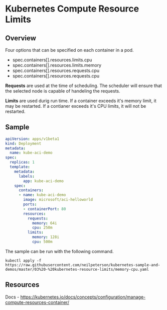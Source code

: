 # Kubernetes Compute Resource Limits

## Overview

Four options that can be specified on each container in a pod.

- spec.containers[].resources.limits.cpu
- spec.containers[].resources.limits.memory
- spec.containers[].resources.requests.cpu
- spec.containers[].resources.requests.cpu

**Requests** are used at the time of scheduling. The scheduler will ensure that the selected node is capable of handeling the requests.

**Limits** are used durig run time. If a container exceeds it's memory limit, it may be restarted. If a contianer exceeds it's CPU limits, it will not be restarted.

## Sample

```yaml
apiVersion: apps/v1beta1
kind: Deployment
metadata:
  name: kube-aci-demo
spec:
  replicas: 1
  template:
    metadata:
      labels:
        app: kube-aci-demo
    spec:
      containers:
      - name: kube-aci-demo
        image: microsoft/aci-helloworld
        ports:
        - containerPort: 80
        resources:
          requests:
            memory: 64i
            cpu: 250m
          limits:
            memory: 128i
            cpu: 500m
```

The sample can be run with the following command.

```
kubectl apply -f https://raw.githubusercontent.com/neilpeterson/kubernetes-sample-and-demos/master/03%20-%20kubernetes-resource-limits/memory-cpu.yaml
```

## Resources

Docs - https://kubernetes.io/docs/concepts/configuration/manage-compute-resources-container/